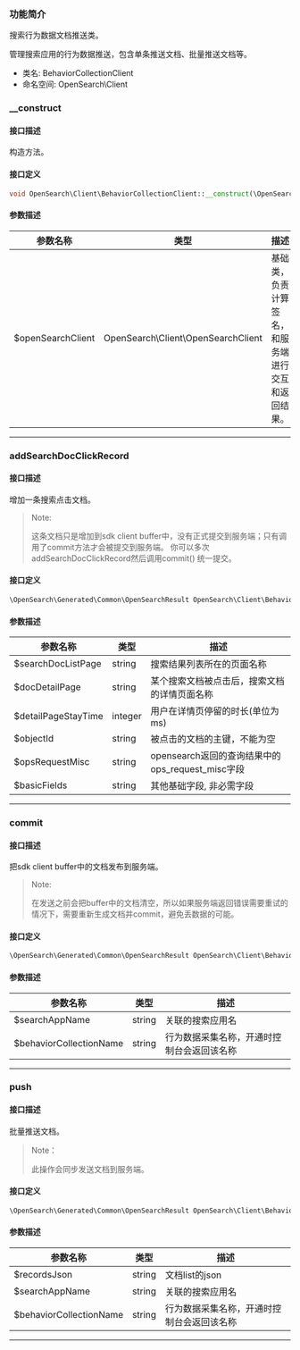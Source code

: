 ### 功能简介

搜索行为数据文档推送类。

管理搜索应用的行为数据推送，包含单条推送文档、批量推送文档等。


* 类名: BehaviorCollectionClient
* 命名空间: OpenSearch\Client






### __construct

#### 接口描述
构造方法。



#### 接口定义
```php
void OpenSearch\Client\BehaviorCollectionClient::__construct(\OpenSearch\Client\OpenSearchClient $openSearchClient)
```

#### 参数描述
| 参数名称 | 类型 | 描述 |
|----------|------------|-------------------------------------|
| $openSearchClient | OpenSearch\Client\OpenSearchClient |  基础类，负责计算签名，和服务端进行交互和返回结果。 |
---


### addSearchDocClickRecord

#### 接口描述
增加一条搜索点击文档。

> Note:
>
> 这条文档只是增加到sdk client buffer中，没有正式提交到服务端；只有调用了commit方法才会被提交到服务端。
> 你可以多次addSearchDocClickRecord然后调用commit() 统一提交。

#### 接口定义
```php
\OpenSearch\Generated\Common\OpenSearchResult OpenSearch\Client\BehaviorCollectionClient::addSearchDocClickRecord(string $searchDocListPage, string $docDetailPage, integer $detailPageStayTime, string $objectId, string $opsRequestMisc, string $basicFields)
```

#### 参数描述
| 参数名称 | 类型 | 描述 |
|----------|------------|-------------------------------------|
| $searchDocListPage | string |  搜索结果列表所在的页面名称 |
| $docDetailPage | string |  某个搜索文档被点击后，搜索文档的详情页面名称 |
| $detailPageStayTime | integer |  用户在详情页停留的时长(单位为ms) |
| $objectId | string |  被点击的文档的主键，不能为空 |
| $opsRequestMisc | string |  opensearch返回的查询结果中的ops_request_misc字段 |
| $basicFields | string |  其他基础字段, 非必需字段 |
---


### commit

#### 接口描述
把sdk client buffer中的文档发布到服务端。

> Note:
>
> 在发送之前会把buffer中的文档清空，所以如果服务端返回错误需要重试的情况下，需要重新生成文档并commit，避免丢数据的可能。

#### 接口定义
```php
\OpenSearch\Generated\Common\OpenSearchResult OpenSearch\Client\BehaviorCollectionClient::commit(string $searchAppName, string $behaviorCollectionName)
```

#### 参数描述
| 参数名称 | 类型 | 描述 |
|----------|------------|-------------------------------------|
| $searchAppName | string |  关联的搜索应用名 |
| $behaviorCollectionName | string |  行为数据采集名称，开通时控制台会返回该名称 |
---


### push

#### 接口描述
批量推送文档。

> Note：
>
> 此操作会同步发送文档到服务端。

#### 接口定义
```php
\OpenSearch\Generated\Common\OpenSearchResult OpenSearch\Client\BehaviorCollectionClient::push(string $recordsJson, string $searchAppName, string $behaviorCollectionName)
```

#### 参数描述
| 参数名称 | 类型 | 描述 |
|----------|------------|-------------------------------------|
| $recordsJson | string |  文档list的json |
| $searchAppName | string |  关联的搜索应用名 |
| $behaviorCollectionName | string |  行为数据采集名称，开通时控制台会返回该名称 |
---

